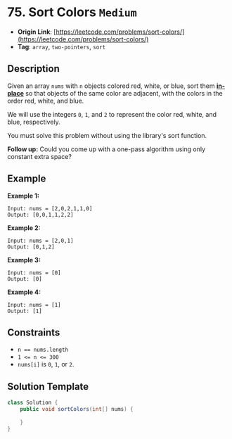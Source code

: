 # 75. Sort Colors `Medium`

- **Origin Link**: [https://leetcode.com/problems/sort-colors/](https://leetcode.com/problems/sort-colors/)
- **Tag**: `array`, `two-pointers`, `sort`


## Description

Given an array `nums` with `n` objects colored red, white, or blue, sort them **[in-place](https://en.wikipedia.org/wiki/In-place_algorithm)** so that objects of the same color are adjacent, with the colors in the order red, white, and blue.

We will use the integers `0`, `1`, and `2` to represent the color red, white, and blue, respectively.

You must solve this problem without using the library's sort function.

**Follow up:** Could you come up with a one-pass algorithm using only constant extra space?


## Example

**Example 1:**

```
Input: nums = [2,0,2,1,1,0]
Output: [0,0,1,1,2,2]
```

**Example 2:**

```
Input: nums = [2,0,1]
Output: [0,1,2]
```

**Example 3:**

```
Input: nums = [0]
Output: [0]
```

**Example 4:**

```
Input: nums = [1]
Output: [1]
```


## Constraints

- `n == nums.length`
- `1 <= n <= 300`
- `nums[i]` is `0`, `1`, or `2`.


## Solution Template

```java
class Solution {
    public void sortColors(int[] nums) {
        
    }
}
```
